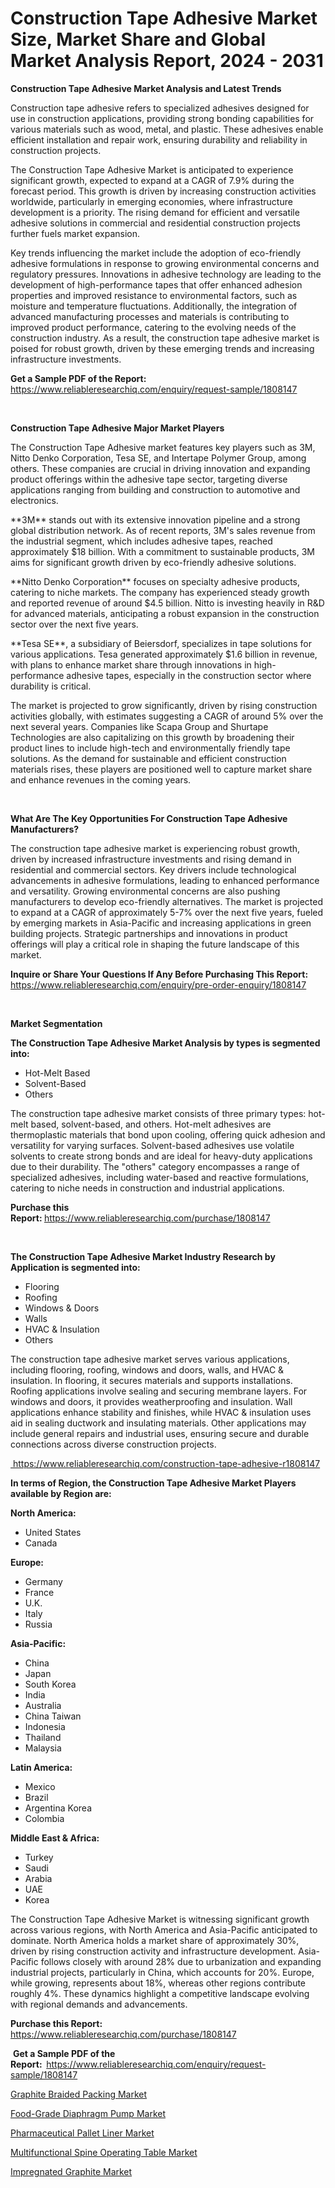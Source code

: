 <p><h1>Construction Tape Adhesive Market Size, Market Share and Global Market Analysis Report, 2024 - 2031</h1></p><p><strong>Construction Tape Adhesive Market Analysis and Latest Trends</strong></p>
<p><p>Construction tape adhesive refers to specialized adhesives designed for use in construction applications, providing strong bonding capabilities for various materials such as wood, metal, and plastic. These adhesives enable efficient installation and repair work, ensuring durability and reliability in construction projects.</p><p>The Construction Tape Adhesive Market is anticipated to experience significant growth, expected to expand at a CAGR of 7.9% during the forecast period. This growth is driven by increasing construction activities worldwide, particularly in emerging economies, where infrastructure development is a priority. The rising demand for efficient and versatile adhesive solutions in commercial and residential construction projects further fuels market expansion.</p><p>Key trends influencing the market include the adoption of eco-friendly adhesive formulations in response to growing environmental concerns and regulatory pressures. Innovations in adhesive technology are leading to the development of high-performance tapes that offer enhanced adhesion properties and improved resistance to environmental factors, such as moisture and temperature fluctuations. Additionally, the integration of advanced manufacturing processes and materials is contributing to improved product performance, catering to the evolving needs of the construction industry. As a result, the construction tape adhesive market is poised for robust growth, driven by these emerging trends and increasing infrastructure investments.</p></p>
<p><strong>Get a Sample PDF of the Report:&nbsp;</strong> <a href="https://www.reliableresearchiq.com/enquiry/request-sample/1808147?utm_campaign=104&utm_medium=2&utm_source=Github&utm_content=ia&utm_term=11112024&utm_id=construction-tape-adhesive">https://www.reliableresearchiq.com/enquiry/request-sample/1808147</a></p>
<p>&nbsp;</p>
<p><strong>Construction Tape Adhesive Major Market Players</strong></p>
<p><p>The Construction Tape Adhesive market features key players such as 3M, Nitto Denko Corporation, Tesa SE, and Intertape Polymer Group, among others. These companies are crucial in driving innovation and expanding product offerings within the adhesive tape sector, targeting diverse applications ranging from building and construction to automotive and electronics.</p><p>**3M** stands out with its extensive innovation pipeline and a strong global distribution network. As of recent reports, 3M's sales revenue from the industrial segment, which includes adhesive tapes, reached approximately $18 billion. With a commitment to sustainable products, 3M aims for significant growth driven by eco-friendly adhesive solutions.</p><p>**Nitto Denko Corporation** focuses on specialty adhesive products, catering to niche markets. The company has experienced steady growth and reported revenue of around $4.5 billion. Nitto is investing heavily in R&D for advanced materials, anticipating a robust expansion in the construction sector over the next five years.</p><p>**Tesa SE**, a subsidiary of Beiersdorf, specializes in tape solutions for various applications. Tesa generated approximately $1.6 billion in revenue, with plans to enhance market share through innovations in high-performance adhesive tapes, especially in the construction sector where durability is critical.</p><p>The market is projected to grow significantly, driven by rising construction activities globally, with estimates suggesting a CAGR of around 5% over the next several years. Companies like Scapa Group and Shurtape Technologies are also capitalizing on this growth by broadening their product lines to include high-tech and environmentally friendly tape solutions. As the demand for sustainable and efficient construction materials rises, these players are positioned well to capture market share and enhance revenues in the coming years.</p></p>
<p>&nbsp;</p>
<p><strong>What Are The Key Opportunities For Construction Tape Adhesive Manufacturers?</strong></p>
<p><p>The construction tape adhesive market is experiencing robust growth, driven by increased infrastructure investments and rising demand in residential and commercial sectors. Key drivers include technological advancements in adhesive formulations, leading to enhanced performance and versatility. Growing environmental concerns are also pushing manufacturers to develop eco-friendly alternatives. The market is projected to expand at a CAGR of approximately 5-7% over the next five years, fueled by emerging markets in Asia-Pacific and increasing applications in green building projects. Strategic partnerships and innovations in product offerings will play a critical role in shaping the future landscape of this market.</p></p>
<p><strong>Inquire or Share Your Questions If Any Before Purchasing This Report:</strong> <a href="https://www.reliableresearchiq.com/enquiry/pre-order-enquiry/1808147?utm_campaign=104&utm_medium=2&utm_source=Github&utm_content=ia&utm_term=11112024&utm_id=construction-tape-adhesive">https://www.reliableresearchiq.com/enquiry/pre-order-enquiry/1808147</a></p>
<p>&nbsp;</p>
<p><strong>Market Segmentation</strong></p>
<p><strong>The Construction Tape Adhesive Market Analysis by types is segmented into:</strong></p>
<p><ul><li>Hot-Melt Based</li><li>Solvent-Based</li><li>Others</li></ul></p>
<p><p>The construction tape adhesive market consists of three primary types: hot-melt based, solvent-based, and others. Hot-melt adhesives are thermoplastic materials that bond upon cooling, offering quick adhesion and versatility for varying surfaces. Solvent-based adhesives use volatile solvents to create strong bonds and are ideal for heavy-duty applications due to their durability. The "others" category encompasses a range of specialized adhesives, including water-based and reactive formulations, catering to niche needs in construction and industrial applications.</p></p>
<p><strong>Purchase this Report:&nbsp;</strong><a href="https://www.reliableresearchiq.com/purchase/1808147?utm_campaign=104&utm_medium=2&utm_source=Github&utm_content=ia&utm_term=11112024&utm_id=construction-tape-adhesive">https://www.reliableresearchiq.com/purchase/1808147</a></p>
<p>&nbsp;</p>
<p><strong>The Construction Tape Adhesive Market Industry Research by Application is segmented into:</strong></p>
<p><ul><li>Flooring</li><li>Roofing</li><li>Windows & Doors</li><li>Walls</li><li>HVAC & Insulation</li><li>Others</li></ul></p>
<p><p>The construction tape adhesive market serves various applications, including flooring, roofing, windows and doors, walls, and HVAC & insulation. In flooring, it secures materials and supports installations. Roofing applications involve sealing and securing membrane layers. For windows and doors, it provides weatherproofing and insulation. Wall applications enhance stability and finishes, while HVAC & insulation uses aid in sealing ductwork and insulating materials. Other applications may include general repairs and industrial uses, ensuring secure and durable connections across diverse construction projects.</p></p>
<p><a href="https://www.reliableresearchiq.com/construction-tape-adhesive-r1808147?utm_campaign=104&utm_medium=2&utm_source=Github&utm_content=ia&utm_term=11112024&utm_id=construction-tape-adhesive">&nbsp;https://www.reliableresearchiq.com/construction-tape-adhesive-r1808147</a></p>
<p><strong>In terms of Region, the Construction Tape Adhesive Market Players available by Region are:</strong></p>
<p>
    <p> <strong> North America: </strong>
        <ul>
            <li>United States</li>
            <li>Canada</li>
        </ul>
        </p> 
    <p> <strong> Europe: </strong>
        <ul>
            <li>Germany</li>
            <li>France</li>
            <li>U.K.</li>
            <li>Italy</li>
            <li>Russia</li>
        </ul>
        </p> 
    <p> <strong> Asia-Pacific: </strong>
        <ul>
            <li>China</li>
            <li>Japan</li>
            <li>South Korea</li>
            <li>India</li>
            <li>Australia</li>
            <li>China Taiwan</li>
            <li>Indonesia</li>
            <li>Thailand</li>
            <li>Malaysia</li>
        </ul>
        </p> 
    <p> <strong> Latin America: </strong>
        <ul>
            <li>Mexico</li>
            <li>Brazil</li>
            <li>Argentina Korea</li>
            <li>Colombia</li>
        </ul>
        </p> 
    <p> <strong> Middle East & Africa: </strong>
        <ul>
            <li>Turkey</li>
            <li>Saudi</li>
            <li>Arabia</li>
            <li>UAE</li>
            <li>Korea</li>
        </ul>
    </p>
    </p>
<p><p>The Construction Tape Adhesive Market is witnessing significant growth across various regions, with North America and Asia-Pacific anticipated to dominate. North America holds a market share of approximately 30%, driven by rising construction activity and infrastructure development. Asia-Pacific follows closely with around 28% due to urbanization and expanding industrial projects, particularly in China, which accounts for 20%. Europe, while growing, represents about 18%, whereas other regions contribute roughly 4%. These dynamics highlight a competitive landscape evolving with regional demands and advancements.</p></p>
<p><strong>Purchase this Report: </strong><a href="https://www.reliableresearchiq.com/purchase/1808147?utm_campaign=104&utm_medium=2&utm_source=Github&utm_content=ia&utm_term=11112024&utm_id=construction-tape-adhesive">https://www.reliableresearchiq.com/purchase/1808147</a></p>
<p>&nbsp;<strong>Get a Sample PDF of the Report:&nbsp;&nbsp;</strong><a href="https://www.reliableresearchiq.com/enquiry/request-sample/1808147?utm_campaign=104&utm_medium=2&utm_source=Github&utm_content=ia&utm_term=11112024&utm_id=construction-tape-adhesive">https://www.reliableresearchiq.com/enquiry/request-sample/1808147</a></p>
<p><strong></strong></p>
<p><p><a href="https://github.com/halkoitweden3/Market-Research-Report-List-1/blob/main/graphite-braided-packing-market.md?utm_campaign=104&utm_medium=2&utm_source=Github&utm_content=ia&utm_term=11112024&utm_id=construction-tape-adhesive">Graphite Braided Packing Market</a></p><p><a href="https://www.linkedin.com/pulse/global-food-grade-diaphragm-pump-market-pulse-trends-growth-tenaf?utm_campaign=104&utm_medium=2&utm_source=Github&utm_content=ia&utm_term=11112024&utm_id=construction-tape-adhesive">Food-Grade Diaphragm Pump Market</a></p><p><a href="https://issuu.com/reportprime-2/docs/pharmaceutical-pallet-liner-market-_1f1042d2f5370f?utm_campaign=104&utm_medium=2&utm_source=Github&utm_content=ia&utm_term=11112024&utm_id=construction-tape-adhesive">Pharmaceutical Pallet Liner Market</a></p><p><a href="https://issuu.com/reportprime-2/docs/multifunctional-spine-operating-tab_e61b8db0454304?utm_campaign=104&utm_medium=2&utm_source=Github&utm_content=ia&utm_term=11112024&utm_id=construction-tape-adhesive">Multifunctional Spine Operating Table Market</a></p><p><a href="https://github.com/rozh43oreder/Market-Research-Report-List-1/blob/main/impregnated-graphite-market.md?utm_campaign=104&utm_medium=2&utm_source=Github&utm_content=ia&utm_term=11112024&utm_id=construction-tape-adhesive">Impregnated Graphite Market</a></p></p>